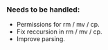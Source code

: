 ### Needs to be handled:
- Permissions for rm / mv / cp.
- Fix reccursion in rm / mv / cp.
- Improve parsing.